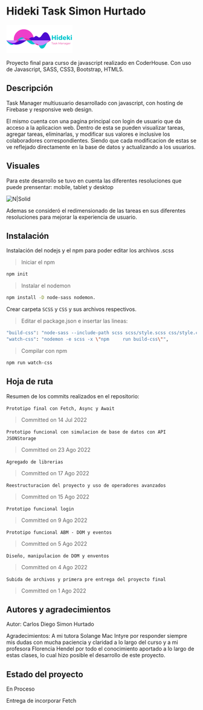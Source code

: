 # Hideki Task Simon Hurtado

![N|Solid](assets/logos/hideki-logo-principal.png)

Proyecto final para curso de javascript realizado en CoderHouse. Con uso de Javascript, SASS, CSS3, Bootstrap, HTML5.

## Descripción

Task Manager multiusuario desarrollado con javascript, con hosting de Firebase y responsive web design.

El mismo cuenta con una pagina principal con login de usuario que da acceso a la aplicacion web. Dentro de esta se pueden visualizar tareas, agregar tareas, eliminarlas, y modificar sus valores e inclusive los colaboradores correspondientes. Siendo que cada modificacion de estas se ve reflejado directamente en la base de datos y actualizando a los usuarios.

## Visuales

Para este desarrollo se tuvo en cuenta las diferentes resoluciones que puede prensentar: mobile, tablet y desktop

![N|Solid](https://i.ibb.co/kQDPpF9/Dise-o-sin-t-tulo-preview-rev-1.png)

Ademas se consideró el redimensionado de las tareas en sus diferentes resoluciones para mejorar la experiencia de usuario.

## Instalación

Instalación del nodejs y el npm para poder editar los archivos .scss

> Iniciar el npm

```sh
npm init
```

> Instalar el nodemon

```sh
npm install -D node-sass nodemon.
```

Crear carpeta `SCSS` y `CSS` y sus archivos respectivos.

> Editar el package.json e insertar las lineas:

```sh
"build-css": "node-sass --include-path scss scss/style.scss css/style.css",
"watch-css": "nodemon -e scss -x \"npm     run build-css\"",
```

> Compilar con npm

```sh
npm run watch-css
```

## Hoja de ruta

Resumen de los commits realizados en el repositorio:

`Prototipo final con Fetch, Async y Await `
>Committed on 14 Jul 2022

`Prototipo funcional con simulacion de base de datos con API JSONStorage`
>Committed on 23 Ago 2022

`Agregado de librerias`
>Committed on 17 Ago 2022

`Reestructuracion del proyecto y uso de operadores avanzados`
>Committed on 15 Ago 2022

`Prototipo funcional login`
>Committed on 9 Ago 2022

`Prototipo funcional ABM - DOM y eventos`
>Committed on 5 Ago 2022

`Diseño, manipulacion de DOM y enventos`
>Committed on 4 Ago 2022

`Subida de archivos y primera pre entrega del proyecto final`
>Committed on 1 Ago 2022

## Autores y agradecimientos

Autor: Carlos Diego Simon Hurtado

Agradecimientos: 
A mi tutora Solange Mac Intyre por responder siempre mis dudas con mucha paciencia y claridad a lo largo del curso y a mi profesora Florencia Hendel por todo el conocimiento aportado a lo largo de estas clases, lo cual hizo posible el desarrollo de este proyecto.

## Estado del proyecto

En Proceso

Entrega de incorporar Fetch
